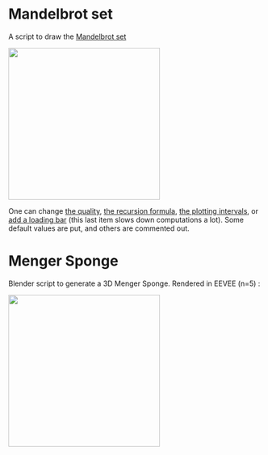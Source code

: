 # Mandelbrot set

A script to draw the [Mandelbrot set](https://en.wikipedia.org/wiki/Mandelbrot_set)

<img src="MandelbrotSet.png" width="300">

One can change [the quality](https://github.com/devmlGit/Mandelbrot-set/blob/f544606e74af6a2f012c8a03fe22db484285b552/MandelbrotSet.py#L74), [the recursion formula](https://github.com/devmlGit/Mandelbrot-set/blob/f544606e74af6a2f012c8a03fe22db484285b552/MandelbrotSet.py#L31), [the plotting intervals](https://github.com/devmlGit/Mandelbrot-set/blob/f544606e74af6a2f012c8a03fe22db484285b552/MandelbrotSet.py#L50), or [add a loading bar](https://github.com/devmlGit/Mandelbrot-set/blob/f544606e74af6a2f012c8a03fe22db484285b552/MandelbrotSet.py#L68) (this last item slows down computations a lot). Some default values are put, and others are commented out.


# Menger Sponge

Blender script to generate a 3D Menger Sponge. Rendered in EEVEE (n=5) :

<img src="Blender_Fractal_03.png" width="300">
